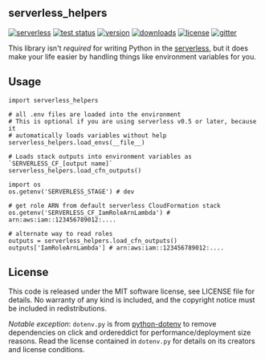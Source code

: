 ## serverless_helpers

[![serverless](http://public.serverless.com/badges/v3.svg)](http://www.serverless.com)
[![test status](https://api.travis-ci.org/serverless/serverless-helpers-py.svg)](https://travis-ci.org/serverless/serverless-helpers-py)
[![version](https://img.shields.io/pypi/v/serverless_helpers.svg)](https://pypi.python.org/pypi/serverless_helpers/)
[![downloads](https://img.shields.io/pypi/dm/serverless_helpers.svg)](https://pypi.python.org/pypi/serverless_helpers/)
[![license](https://img.shields.io/pypi/l/serverless_helpers.svg)](https://github.com/serverless/serverless-helpers-py/blob/master/LICENSE)
[![gitter](https://img.shields.io/gitter/room/serverless/serverless.svg)](https://gitter.im/serverless/serverless)

This library isn't *required* for writing Python in the [serverless][sls], but
it does make your life easier by handling things like environment variables for
you.

## Usage

```
import serverless_helpers

# all .env files are loaded into the environment
# This is optional if you are using serverless v0.5 or later, because it
# automatically loads variables without help
serverless_helpers.load_envs(__file__)

# Loads stack outputs into environment variables as `SERVERLESS_CF_[output name]`
serverless_helpers.load_cfn_outputs()

import os
os.getenv('SERVERLESS_STAGE') # dev

# get role ARN from default serverless CloudFormation stack
os.getenv('SERVERLESS_CF_IamRoleArnLambda') # arn:aws:iam::123456789012:....

# alternate way to read roles
outputs = serverless_helpers.load_cfn_outputs()
outputs['IamRoleArnLambda'] # arn:aws:iam::123456789012:....
```

## License

This code is released under the MIT software license, see LICENSE file for
details. No warranty of any kind is included, and the copyright notice must be
included in redistributions.

*Notable exception*: `dotenv.py` is from
[python-dotenv](https://github.com/theskumar/python-dotenv) to remove
dependencies on click and ordereddict for performance/deployment size reasons.
Read the license contained in `dotenv.py` for details on its creators and
license conditions.

[sls]: http://serverless.com/
